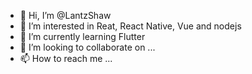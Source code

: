 - 👋 Hi, I’m @LantzShaw
- 👀 I’m interested in Reat, React Native, Vue and nodejs
- 🌱 I’m currently learning Flutter
- 💞️ I’m looking to collaborate on ...
- 📫 How to reach me ...

<!---
LantzShaw/LantzShaw is a ✨ special ✨ repository because its `README.md` (this file) appears on your GitHub profile.
You can click the Preview link to take a look at your changes.
--->
